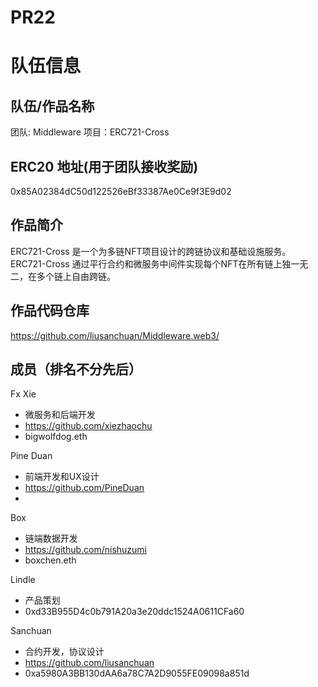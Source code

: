 # PR22 
# 队伍信息
## 队伍/作品名称
团队:   Middleware
项目：ERC721-Cross

## ERC20 地址(用于团队接收奖励)
0x85A02384dC50d122526eBf33387Ae0Ce9f3E9d02

## 作品简介
ERC721-Cross 是一个为多链NFT项目设计的跨链协议和基础设施服务。
ERC721-Cross 通过平行合约和微服务中间件实现每个NFT在所有链上独一无二，在多个链上自由跨链。

## 作品代码仓库
https://github.com/liusanchuan/Middleware.web3/

## 成员（排名不分先后）
Fx Xie
- 微服务和后端开发
- https://github.com/xiezhaochu
- bigwolfdog.eth

Pine Duan
- 前端开发和UX设计
- https://github.com/PineDuan
- 

Box 
- 链端数据开发
- https://github.com/nishuzumi
- boxchen.eth

Lindle

- 产品策划
- 0xd33B955D4c0b791A20a3e20ddc1524A0611CFa60

Sanchuan

- 合约开发，协议设计
- https://github.com/liusanchuan
- 0xa5980A3BB130dAA6a78C7A2D9055FE09098a851d